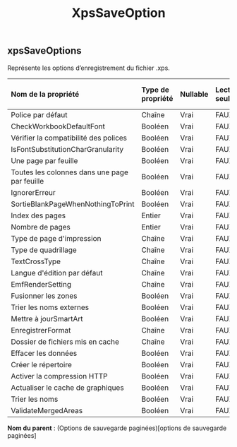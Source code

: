 ﻿---
title: XpsSaveOption
second_title: Aspose.Cells Cloud Documen
type: docs
url: /fr/specification/model/xpssaveoptions/
description: "Aspose.Cells Spécification du modèle cloud : XpsSaveOptions. Gérez sans effort Excel et d'autres feuilles de calcul avec des fonctionnalités telles que l'ouverture, la génération, l'édition, le fractionnement, la fusion, la comparaison et la conversion."
weight: 50
---
## **xpsSaveOptions**

 Représente les options d’enregistrement du fichier .xps.

| Nom de la propriété| Type de propriété| Nullable| Lecture seulement| Valeur par défaut| Description|
|:- |:- |:- |:- |:- |:- |
| Police par défaut| Chaîne| Vrai| FAUX|||
| CheckWorkbookDefaultFont| Booléen| Vrai| FAUX|||
| Vérifier la compatibilité des polices| Booléen| Vrai| FAUX|||
| IsFontSubstitutionCharGranularity| Booléen| Vrai| FAUX|||
| Une page par feuille| Booléen| Vrai| FAUX|||
| Toutes les colonnes dans une page par feuille| Booléen| Vrai| FAUX|||
| IgnorerErreur| Booléen| Vrai| FAUX|||
| SortieBlankPageWhenNothingToPrint| Booléen| Vrai| FAUX|||
| Index des pages| Entier| Vrai| FAUX|||
| Nombre de pages| Entier| Vrai| FAUX|||
| Type de page d'impression| Chaîne| Vrai| FAUX|||
| Type de quadrillage| Chaîne| Vrai| FAUX|||
| TextCrossType| Chaîne| Vrai| FAUX|||
| Langue d'édition par défaut| Chaîne| Vrai| FAUX|||
| EmfRenderSetting| Chaîne| Vrai| FAUX|||
| Fusionner les zones| Booléen| Vrai| FAUX|||
|Trier les noms externes| Booléen| Vrai| FAUX|||
| Mettre à jourSmartArt| Booléen| Vrai| FAUX|||
| EnregistrerFormat| Chaîne| Vrai| FAUX|||
| Dossier de fichiers mis en cache| Chaîne| Vrai| FAUX|||
| Effacer les données| Booléen| Vrai| FAUX|||
| Créer le répertoire| Booléen| Vrai| FAUX|||
| Activer la compression HTTP| Booléen| Vrai| FAUX|||
| Actualiser le cache de graphiques| Booléen| Vrai| FAUX|||
|Trier les noms| Booléen| Vrai| FAUX|||
| ValidateMergedAreas| Booléen| Vrai| FAUX|||

**Nom du parent** : (Options de sauvegarde paginées)[options de sauvegarde paginées]